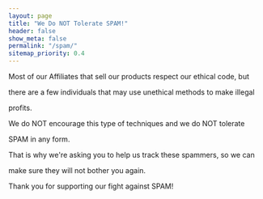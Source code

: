 ```yaml
---
layout: page
title: "We Do NOT Tolerate SPAM!"
header: false
show_meta: false
permalink: "/spam/"
sitemap_priority: 0.4
---
```


Most of our Affiliates that sell our products respect our ethical code, but

there are a few individuals that may use unethical methods to make illegal 

profits.

We do NOT encourage this type of techniques and we do NOT tolerate 

SPAM in any form.

That is why we're asking you to help us track these spammers, so we can 

make sure they will not bother you again.

Thank you for supporting our fight against SPAM!